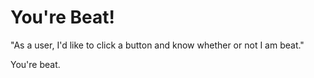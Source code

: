 # You're Beat!

"As a user, I'd like to click a button and know whether or not I am beat."

You're beat.
